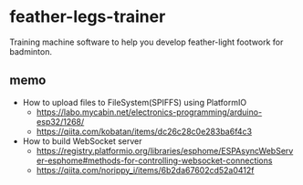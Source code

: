 # feather-legs-trainer
Training machine software to help you develop feather-light footwork for badminton.

## memo

* How to upload files to FileSystem(SPIFFS) using PlatformIO
  * https://labo.mycabin.net/electronics-programming/arduino-esp32/1268/
  * https://qiita.com/kobatan/items/dc26c28c0e283ba6f4c3
* How to build WebSocket server
  * https://registry.platformio.org/libraries/esphome/ESPAsyncWebServer-esphome#methods-for-controlling-websocket-connections
  * https://qiita.com/norippy_i/items/6b2da67602cd52a0412f


